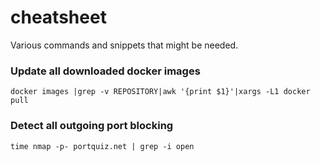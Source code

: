 # cheatsheet
 Various commands and snippets that might be needed.
 
### Update all downloaded docker images
````
docker images |grep -v REPOSITORY|awk '{print $1}'|xargs -L1 docker pull
````
### Detect all outgoing port blocking
````
time nmap -p- portquiz.net | grep -i open
````
